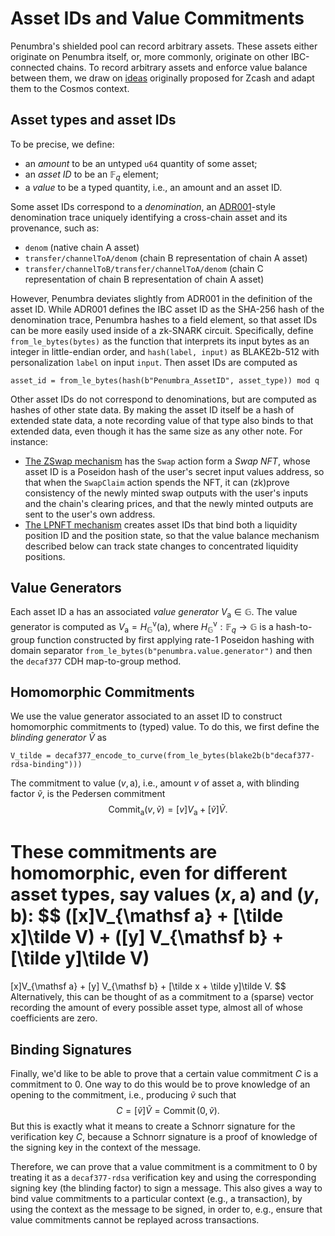 # Asset IDs and Value Commitments

Penumbra's shielded pool can record arbitrary assets.  These assets either
originate on Penumbra itself, or, more commonly, originate on other
IBC-connected chains.  To record arbitrary assets and enforce value balance
between them, we draw on [ideas][multi_asset] originally proposed for Zcash and
adapt them to the Cosmos context.

## Asset types and asset IDs

To be precise, we define: 

- an *amount* to be an untyped `u64` quantity of some asset;
- an *asset ID* to be an $\mathbb F_q$ element;
- a *value* to be a typed quantity, i.e., an amount and an asset ID.

Some asset IDs correspond to a *denomination*, an [ADR001]-style denomination
trace uniquely identifying a cross-chain asset and its provenance, such as:
- `denom` (native chain A asset)
- `transfer/channelToA/denom` (chain B representation of chain A asset)
- `transfer/channelToB/transfer/channelToA/denom` (chain C representation of chain B representation of chain A asset)

However, Penumbra deviates slightly from ADR001 in the definition of the asset
ID. While ADR001 defines the IBC asset ID as the SHA-256 hash of the
denomination trace, Penumbra hashes to a field element, so that asset IDs can be
more easily used inside of a zk-SNARK circuit.  Specifically, define
`from_le_bytes(bytes)` as the function that interprets its input bytes as an
integer in little-endian order, and `hash(label, input)` as BLAKE2b-512 with
personalization `label` on input `input`.  Then asset IDs are computed as
```
asset_id = from_le_bytes(hash(b"Penumbra_AssetID", asset_type)) mod q
```

Other asset IDs do not correspond to denominations, but are computed as hashes
of other state data.  By making the asset ID itself be a hash of extended state
data, a note recording value of that type also binds to that extended data, even
though it has the same size as any other note.  For instance:
- [The ZSwap mechanism](../zswap/swap.md) has the `Swap` action form a *Swap NFT*, whose asset ID is a Poseidon hash of the user's secret input values address, so that when the `SwapClaim` action spends the NFT, it can (zk)prove consistency of the newly minted swap outputs with the user's inputs and the chain's clearing prices, and that the newly minted outputs are sent to the user's own address.
- [The LPNFT mechanism](../zswap/lpnft.md) creates asset IDs that bind both a liquidity position ID and the position state, so that the value balance mechanism described below can track state changes to concentrated liquidity positions.

## Value Generators

Each asset ID $\mathsf a$ has an associated *value generator* $V_{\mathsf a} \in
\mathbb G$.  The value generator is computed as $V_{\mathsf a} = H_{\mathbb
G}^{\mathsf v}(\mathsf a)$, where $H_{\mathbb G}^{\mathsf v} : \mathbb F_q
\rightarrow \mathbb G$ is a hash-to-group function constructed by first applying
rate-1 Poseidon hashing with domain separator
`from_le_bytes(b"penumbra.value.generator")` and then the `decaf377` CDH
map-to-group method.

## Homomorphic Commitments

We use the value generator associated to an asset ID to construct homomorphic
commitments to (typed) value.  To do this, we first define the *blinding
generator* $\tilde V$ as
```
V_tilde = decaf377_encode_to_curve(from_le_bytes(blake2b(b"decaf377-rdsa-binding")))
```

The commitment to value $(v, \mathsf a)$, i.e., amount $v$ of asset $\mathsf a$,
with blinding factor $\tilde v$, is the Pedersen commitment
$$
\operatorname {Commit}_{\mathsf a}(v, \tilde v) = [v]V_{\mathsf a} + [\tilde v]\tilde V.
$$

These commitments are homomorphic, even for different asset types, say values
$(x, \mathsf a)$ and $(y, \mathsf b)$:
$$
([x]V_{\mathsf a} + [\tilde x]\tilde V) + ([y] V_{\mathsf b} + [\tilde y]\tilde V)
= 
[x]V_{\mathsf a} + [y] V_{\mathsf b} + [\tilde x + \tilde y]\tilde V.
$$
Alternatively, this can be thought of as a commitment to a (sparse) vector
recording the amount of every possible asset type, almost all of whose
coefficients are zero.

## Binding Signatures

Finally, we'd like to be able to prove that a certain value commitment $C$ is a
commitment to $0$.  One way to do this would be to prove knowledge of an opening
to the commitment, i.e., producing $\tilde v$ such that $$C = [\tilde v] \tilde
V = \operatorname{Commit}(0, \tilde v).$$  But this is exactly what it means to
create a Schnorr signature for the verification key $C$, because a Schnorr
signature is a proof of knowledge of the signing key in the context of the
message. 

Therefore, we can prove that a value commitment is a commitment to $0$ by
treating it as a `decaf377-rdsa` verification key and using the corresponding
signing key (the blinding factor) to sign a message.  This also gives a way to
bind value commitments to a particular context (e.g., a transaction), by using
the context as the message to be signed, in order to, e.g., ensure that value
commitments cannot be replayed across transactions.




[multi_asset]: https://github.com/zcash/zips/blob/626ea6ed78863290371a4e8bc74ccf8e92292099/drafts/zip-user-defined-assets.rst
[ADR001]: https://docs.cosmos.network/master/architecture/adr-001-coin-source-tracing.html
[IBC]: https://docs.cosmos.network/master/ibc/overview.html
